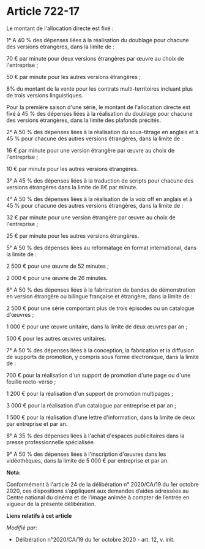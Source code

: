# Article 722-17

Le montant de l'allocation directe est fixé :

1° A 40 % des dépenses liées à la réalisation du doublage pour chacune des versions étrangères, dans la limite de :

70 € par minute pour deux versions étrangères par œuvre au choix de l'entreprise ;

50 € par minute pour les autres versions étrangères ;

8% du montant de la vente pour les contrats multi-territoires incluant plus de trois versions linguistiques.

Pour la première saison d'une série, le montant de l'allocation directe est fixé à 45 % des dépenses liées à la réalisation
du doublage pour chacune des versions étrangères, dans la limite des plafonds précités.

2° A 50 % des dépenses liées à la réalisation du sous-titrage en anglais et à 45 % pour chacune des autres versions
étrangères, dans la limite de :

16 € par minute pour une version étrangère par œuvre au choix de l'entreprise ;

10 € par minute pour les autres versions étrangères.

3° A 45 % des dépenses liées à la traduction de scripts pour chacune des versions étrangères dans la limite de 8€ par minute.

4° A 50 % des dépenses liées à la réalisation de la voix off en anglais et à 45 % pour chacune des autres versions
étrangères, dans la limite de :

32 € par minute pour une version étrangère par œuvre au choix de l'entreprise ;

25 € par minute pour les autres versions étrangères.

5° A 50 % des dépenses liées au reformatage en format international, dans la limite de :

2 500 € pour une œuvre de 52 minutes ;

2 000 € pour une œuvre de 26 minutes.

6° A 50 % des dépenses liées à la fabrication de bandes de démonstration en version étrangère ou bilingue française et
étrangère, dans la limite de :

2 500 € pour une série comportant plus de trois épisodes ou un catalogue d'œuvres ;

1 000 € pour une œuvre unitaire, dans la limite de deux œuvres par an ;

500 € pour les autres œuvres unitaires.

7° A 50 % des dépenses liées à la conception, la fabrication et la diffusion de supports de promotion, y compris sous forme
électronique, dans la limite de :

700 € pour la réalisation d'un support de promotion d'une page ou d'une feuille recto-verso ;

1 200 € pour la réalisation d'un support de promotion multipages ;

3 000 € pour la réalisation d'un catalogue par entreprise et par an ;

1 500 € pour la réalisation d'une lettre d'information, dans la limite de deux par entreprise et par an.

8° A 35 % des dépenses liées à l'achat d'espaces publicitaires dans la presse professionnelle spécialisée.

9° A 50 % des dépenses liées à l'inscription d'œuvres dans les vidéothèques, dans la limite de 5 000 € par entreprise et par
an.

**Nota:**

Conformément à l'article 24 de la délibération n° 2020/CA/19 du 1er octobre 2020, ces dispositions s’appliquent aux demandes
d’aides adressées au Centre national du cinéma et de l’image animée à compter de l’entrée en vigueur de la présente
délibération.

**Liens relatifs à cet article**

_Modifié par_:

  - Délibération n°2020/CA/19 du 1er octobre 2020 - art. 12, v. init.
